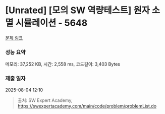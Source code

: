 # [Unrated] [모의 SW 역량테스트] 원자 소멸 시뮬레이션 - 5648 

[문제 링크](https://swexpertacademy.com/main/code/problem/problemDetail.do?contestProbId=AWXRFInKex8DFAUo) 

### 성능 요약

메모리: 37,252 KB, 시간: 2,558 ms, 코드길이: 3,403 Bytes

### 제출 일자

2025-08-04 12:10



> 출처: SW Expert Academy, https://swexpertacademy.com/main/code/problem/problemList.do